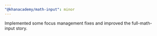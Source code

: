 ```yaml
---
"@khanacademy/math-input": minor
---
```


Implemented some focus management fixes and improved the full-math-input story.
